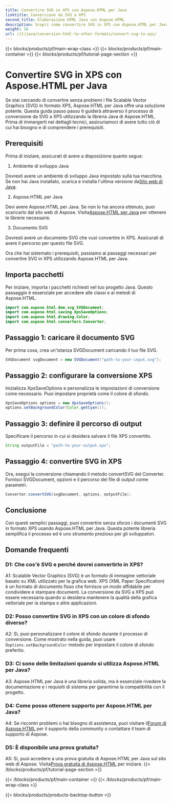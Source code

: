 ```yaml
---
title: Convertire SVG in XPS con Aspose.HTML per Java
linktitle: Conversione da SVG a XPS
second_title: Elaborazione HTML Java con Aspose.HTML
description: Scopri come convertire SVG in XPS con Aspose.HTML per Java. Guida semplice, passo dopo passo per conversioni senza soluzione di continuità.
weight: 16
url: /it/java/conversion-html-to-other-formats/convert-svg-to-xps/
---
```


{{< blocks/products/pf/main-wrap-class >}}
{{< blocks/products/pf/main-container >}}
{{< blocks/products/pf/tutorial-page-section >}}

# Convertire SVG in XPS con Aspose.HTML per Java


Se stai cercando di convertire senza problemi i file Scalable Vector Graphics (SVG) in formato XPS, Aspose.HTML per Java offre una soluzione potente. Questa guida passo passo ti guiderà attraverso il processo di conversione da SVG a XPS utilizzando la libreria Java di Aspose.HTML. Prima di immergerti nei dettagli tecnici, assicuriamoci di avere tutto ciò di cui hai bisogno e di comprendere i prerequisiti.

## Prerequisiti

Prima di iniziare, assicurati di avere a disposizione quanto segue:

1. Ambiente di sviluppo Java

 Dovresti avere un ambiente di sviluppo Java impostato sulla tua macchina. Se non hai Java installato, scarica e installa l'ultima versione da[Sito web di Java](https://www.oracle.com/java/technologies/javase-downloads.html).

2. Aspose.HTML per Java

Devi avere Aspose.HTML per Java. Se non lo hai ancora ottenuto, puoi scaricarlo dal sito web di Aspose. Visita[Aspose.HTML per Java](https://releases.aspose.com/html/java/) per ottenere le librerie necessarie.

3. Documento SVG

Dovresti avere un documento SVG che vuoi convertire in XPS. Assicurati di avere il percorso per questo file SVG.

Ora che hai sistemato i prerequisiti, passiamo ai passaggi necessari per convertire SVG in XPS utilizzando Aspose.HTML per Java.

## Importa pacchetti

Per iniziare, importa i pacchetti richiesti nel tuo progetto Java. Questo passaggio è essenziale per accedere alle classi e ai metodi di Aspose.HTML.

```java
import com.aspose.html.dom.svg.SVGDocument;
import com.aspose.html.saving.XpsSaveOptions;
import com.aspose.html.drawing.Color;
import com.aspose.html.converters.Converter;
```

## Passaggio 1: caricare il documento SVG

Per prima cosa, crea un'istanza SVGDocument caricando il tuo file SVG.

```java
SVGDocument svgDocument = new SVGDocument("path-to-your-input.svg");
```

## Passaggio 2: configurare la conversione XPS

Inizializza XpsSaveOptions e personalizza le impostazioni di conversione come necessario. Puoi impostare proprietà come il colore di sfondo.

```java
XpsSaveOptions options = new XpsSaveOptions();
options.setBackgroundColor(Color.getCyan());
```

## Passaggio 3: definire il percorso di output

Specificare il percorso in cui si desidera salvare il file XPS convertito.

```java
String outputFile = "path-to-your-output.xps";
```

## Passaggio 4: convertire SVG in XPS

Ora, esegui la conversione chiamando il metodo convertSVG del Converter. Fornisci SVGDocument, opzioni e il percorso del file di output come parametri.

```java
Converter.convertSVG(svgDocument, options, outputFile);
```

## Conclusione

Con questi semplici passaggi, puoi convertire senza sforzo i documenti SVG in formato XPS usando Aspose.HTML per Java. Questa potente libreria semplifica il processo ed è uno strumento prezioso per gli sviluppatori.

## Domande frequenti

### D1: Che cos'è SVG e perché dovrei convertirlo in XPS?

A1: Scalable Vector Graphics (SVG) è un formato di immagine vettoriale basato su XML utilizzato per la grafica web. XPS (XML Paper Specification) è un formato di documento fisso che fornisce un modo affidabile per condividere e stampare documenti. La conversione da SVG a XPS può essere necessaria quando si desidera mantenere la qualità della grafica vettoriale per la stampa o altre applicazioni.

### D2: Posso convertire SVG in XPS con un colore di sfondo diverso?

 A2: Sì, puoi personalizzare il colore di sfondo durante il processo di conversione. Come mostrato nella guida, puoi usare il`options.setBackgroundColor` metodo per impostare il colore di sfondo preferito.

### D3: Ci sono delle limitazioni quando si utilizza Aspose.HTML per Java?

A3: Aspose.HTML per Java è una libreria solida, ma è essenziale rivedere la documentazione e i requisiti di sistema per garantirne la compatibilità con il progetto.

### D4: Come posso ottenere supporto per Aspose.HTML per Java?

 A4: Se riscontri problemi o hai bisogno di assistenza, puoi visitare il[Forum di Aspose.HTML](https://forum.aspose.com/) per il supporto della community o contattare il team di supporto di Aspose.

### D5: È disponibile una prova gratuita?

 A5: Sì, puoi accedere a una prova gratuita di Aspose.HTML per Java sul sito web di Aspose. Visita[Prova gratuita di Aspose.HTML](https://releases.aspose.com/) per iniziare.
{{< /blocks/products/pf/tutorial-page-section >}}

{{< /blocks/products/pf/main-container >}}
{{< /blocks/products/pf/main-wrap-class >}}

{{< blocks/products/products-backtop-button >}}
